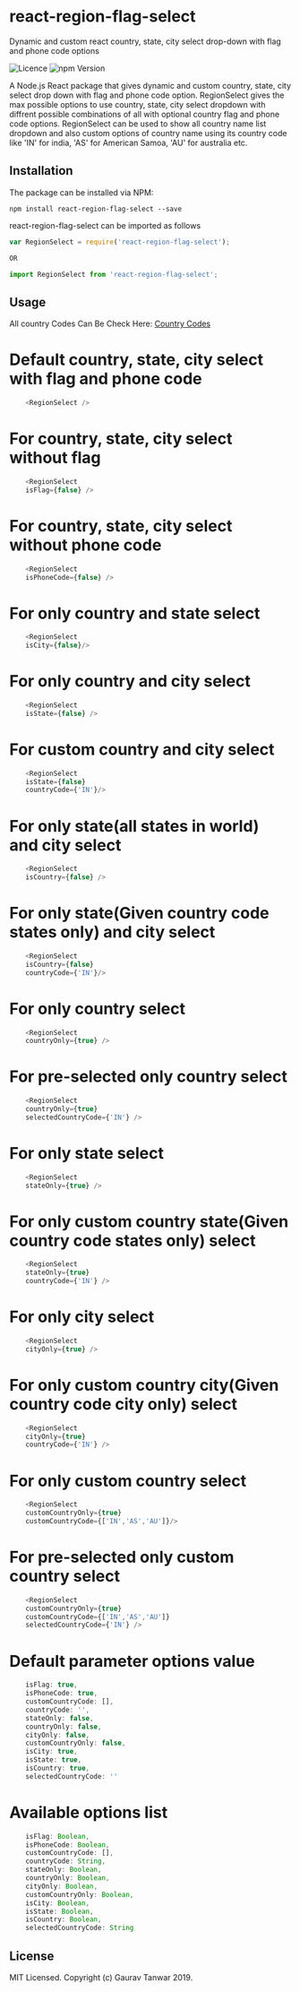 # react-region-flag-select
Dynamic and custom react country, state, city select drop-down with flag and phone code options 


<img src="https://img.shields.io/badge/Licence-MIT-blue.svg" alt="Licence" data-canonical-src="https://img.shields.io/badge/Licence-MIT-blue.svg" style="max-width:100%;"/>
<img src="https://img.shields.io/badge/Version-0.1.0-brightgreen.svg" alt="npm Version" data-canonical-src="https://img.shields.io/badge/Version-0.1.0-brightgreen.svg" style="max-width:100%;"/>

A Node.js React package that gives dynamic and custom country, state, city select drop down with flag and phone code option.
RegionSelect gives the max possible options to use country, state, city select dropdown with diffrent possible combinations of all with optional country flag and phone code options.
RegionSelect can be used to show all country name list dropdown and also custom options of country name using its country code like 'IN' for india, 'AS' for American Samoa, 'AU' for australia etc.



## Installation
The package can be installed via NPM:
```
npm install react-region-flag-select --save
```
react-region-flag-select can be imported as follows

```javascript
var RegionSelect = require('react-region-flag-select');

OR

import RegionSelect from 'react-region-flag-select';

```


## Usage

All country Codes Can Be Check Here: [Country Codes](https://github.com)


# Default country, state, city select with flag and phone code
```javascript
    <RegionSelect />
```


# For country, state, city select without flag
```javascript
    <RegionSelect 
    isFlag={false} />
```

# For country, state, city select without phone code
```javascript
    <RegionSelect 
    isPhoneCode={false} />
```

# For only country and state select 
```javascript
    <RegionSelect 
    isCity={false}/>
```

# For only country and city select 
```javascript
    <RegionSelect 
    isState={false} />
```

# For custom country and city select 
```javascript
    <RegionSelect 
    isState={false} 
    countryCode={'IN'}/>
```

# For only state(all states in world) and city select 
```javascript
    <RegionSelect 
    isCountry={false} />
```

# For only state(Given country code states only) and city select 
```javascript
    <RegionSelect 
    isCountry={false} 
    countryCode={'IN'}/>
```

# For only country select 
```javascript
    <RegionSelect 
    countryOnly={true} />
```

# For pre-selected only country select 
```javascript
    <RegionSelect 
    countryOnly={true}
    selectedCountryCode={'IN'} />
```

# For only state select 
```javascript
    <RegionSelect 
    stateOnly={true} />
```

# For only custom country state(Given country code states only) select 
```javascript
    <RegionSelect 
    stateOnly={true}
    countryCode={'IN'} />
```

# For only city select 
```javascript
    <RegionSelect 
    cityOnly={true} />
```

# For only custom country city(Given country code city only) select 
```javascript
    <RegionSelect 
    cityOnly={true}
    countryCode={'IN'} />
```

# For only custom country select 
```javascript
    <RegionSelect 
    customCountryOnly={true}
    customCountryCode={['IN','AS','AU']}/>
```

# For pre-selected only custom country select 
```javascript
    <RegionSelect 
    customCountryOnly={true}
    customCountryCode={['IN','AS','AU']}
    selectedCountryCode={'IN'} />
```

# Default parameter options value
```javascript
    isFlag: true,
    isPhoneCode: true,
    customCountryCode: [],
    countryCode: '',
    stateOnly: false,
    countryOnly: false,
    cityOnly: false,
    customCountryOnly: false,
    isCity: true,
    isState: true,
    isCountry: true,
    selectedCountryCode: ''
```

# Available options list
```javascript
    isFlag: Boolean,
    isPhoneCode: Boolean,
    customCountryCode: [],
    countryCode: String,
    stateOnly: Boolean,
    countryOnly: Boolean,
    cityOnly: Boolean,
    customCountryOnly: Boolean,
    isCity: Boolean,
    isState: Boolean,
    isCountry: Boolean,
    selectedCountryCode: String
```





## License
MIT Licensed. Copyright (c) Gaurav Tanwar 2019.